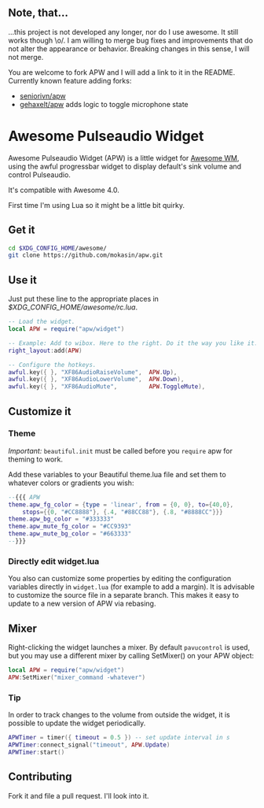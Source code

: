 Note, that…
-----------
…this project is not developed any longer, nor do I use awesome.  It still
works though \o/. I am willing to merge bug fixes and improvements that do not
alter the appearance or behavior. Breaking changes in this sense, I will not
merge.

You are welcome to fork APW and I will add a link to it in the README.
Currently known feature adding forks:
* [seniorivn/apw](https://github.com/seniorivn/apw)
* [gehaxelt/apw](https://github.com/gehaxelt/apw) adds logic to toggle microphone state

Awesome Pulseaudio Widget
=========================

Awesome Pulseaudio Widget (APW) is a little widget for
[Awesome WM](http://awesome.naquadah.org/), using the awful progressbar widget
to display default's sink volume and control Pulseaudio.

It's compatible with Awesome 4.0.

First time I'm using Lua so it might be a little bit quirky.

Get it
------

```sh
cd $XDG_CONFIG_HOME/awesome/
git clone https://github.com/mokasin/apw.git
```

Use it
------

Just put these line to the appropriate places in
*$XDG_CONFIG_HOME/awesome/rc.lua*.

```lua
-- Load the widget.
local APW = require("apw/widget")

-- Example: Add to wibox. Here to the right. Do it the way you like it.
right_layout:add(APW)

-- Configure the hotkeys.
awful.key({ }, "XF86AudioRaiseVolume",  APW.Up),
awful.key({ }, "XF86AudioLowerVolume",  APW.Down),
awful.key({ }, "XF86AudioMute",         APW.ToggleMute),

```

Customize it
------------

### Theme

*Important:* `beautiful.init` must be called before you `require` apw for
theming to work.

Add these variables to your Beautiful theme.lua file and set them to whatever
colors or gradients you wish:

```lua
--{{{ APW
theme.apw_fg_color = {type = 'linear', from = {0, 0}, to={40,0},
	stops={{0, "#CC8888"}, {.4, "#88CC88"}, {.8, "#8888CC"}}}
theme.apw_bg_color = "#333333"
theme.apw_mute_fg_color = "#CC9393"
theme.apw_mute_bg_color = "#663333"
--}}}

```

### Directly edit widget.lua

You also can customize some properties by editing the configuration variables
directly in `widget.lua` (for example to add a margin).
It is advisable to customize the source file in a separate branch. This makes
it easy to update to a new version of APW via rebasing.

Mixer
----

Right-clicking the widget launches a mixer. By default `pavucontrol` is used,
but you may use a different mixer by calling SetMixer() on your APW object:

```lua
local APW = require("apw/widget")
APW:SetMixer("mixer_command -whatever")
```

### Tip
In order to track changes to the volume from outside the widget, it is possible
to update the widget periodically.

```lua
APWTimer = timer({ timeout = 0.5 }) -- set update interval in s
APWTimer:connect_signal("timeout", APW.Update)
APWTimer:start()
```

Contributing
------------
Fork it and file a pull request. I'll look into it.

